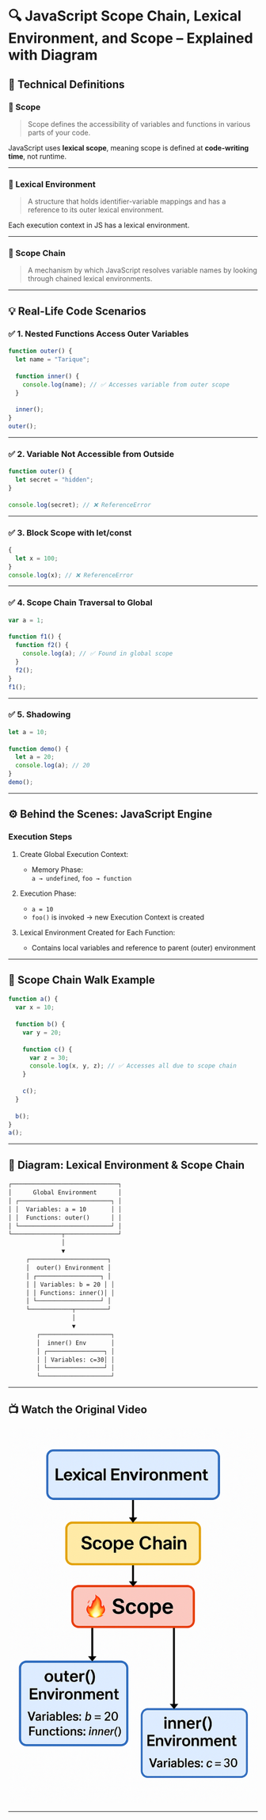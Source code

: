 # 🔍 JavaScript Scope Chain, Lexical Environment, and Scope – Explained with Diagram

## 📘 Technical Definitions

### 🔹 Scope
> Scope defines the accessibility of variables and functions in various parts of your code.

JavaScript uses **lexical scope**, meaning scope is defined at **code-writing time**, not runtime.

---

### 🔹 Lexical Environment
> A structure that holds identifier-variable mappings and has a reference to its outer lexical environment.

Each execution context in JS has a lexical environment.

---

### 🔹 Scope Chain
> A mechanism by which JavaScript resolves variable names by looking through chained lexical environments.

---

## 💡 Real-Life Code Scenarios

### ✅ 1. Nested Functions Access Outer Variables

```js
function outer() {
  let name = "Tarique";

  function inner() {
    console.log(name); // ✅ Accesses variable from outer scope
  }

  inner();
}
outer();
```

---

### ✅ 2. Variable Not Accessible from Outside

```js
function outer() {
  let secret = "hidden";
}

console.log(secret); // ❌ ReferenceError
```

---

### ✅ 3. Block Scope with let/const

```js
{
  let x = 100;
}
console.log(x); // ❌ ReferenceError
```

---

### ✅ 4. Scope Chain Traversal to Global

```js
var a = 1;

function f1() {
  function f2() {
    console.log(a); // ✅ Found in global scope
  }
  f2();
}
f1();
```

---

### ✅ 5. Shadowing

```js
let a = 10;

function demo() {
  let a = 20;
  console.log(a); // 20
}
demo();
```

---

## ⚙️ Behind the Scenes: JavaScript Engine

### Execution Steps

1. Create Global Execution Context:
   - Memory Phase:  
     `a → undefined`, `foo → function`

2. Execution Phase:
   - `a = 10`
   - `foo()` is invoked → new Execution Context is created

3. Lexical Environment Created for Each Function:
   - Contains local variables and reference to parent (outer) environment

---

## 🔁 Scope Chain Walk Example

```js
function a() {
  var x = 10;

  function b() {
    var y = 20;

    function c() {
      var z = 30;
      console.log(x, y, z); // ✅ Accesses all due to scope chain
    }

    c();
  }

  b();
}
a();
```

---

## 🧠 Diagram: Lexical Environment & Scope Chain

```txt
┌──────────────────────────────┐
│      Global Environment      │
│ ┌──────────────────────────┐ │
│ │  Variables: a = 10       │ │
│ │  Functions: outer()      │ │
│ └──────────────────────────┘ │
└──────────────┬───────────────┘
               │
               ▼
     ┌──────────────────────┐
     │  outer() Environment │
     │ ┌──────────────────┐ │
     │ │ Variables: b = 20 │ │
     │ │ Functions: inner()│ │
     │ └──────────────────┘ │
     └────────────┬─────────┘
                  │
                  ▼
        ┌────────────────────┐
        │  inner() Env       │
        │ ┌────────────────┐ │
        │ │ Variables: c=30│ │
        │ └────────────────┘ │
        └────────────────────┘
```

---

## 📺 Watch the Original Video

![Scope Chain in JS](scope-chain.png)

---